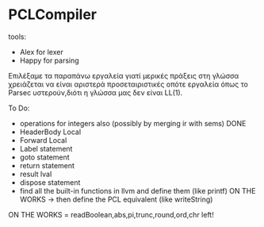 # PCLCompiler

tools:
* Alex for lexer
* Happy for parsing

Επιλέξαμε τα παραπάνω εργαλεία γιατί μερικές πράξεις στη γλώσσα χρειάζεται να είναι αριστερά προσεταιριστικές οπότε εργαλεία όπως το Parsec υστερούν,διότι η γλώσσα μας δεν είναι LL(1).

To Do:
- operations for integers also (possibly by merging ir with sems) DONE
- HeaderBody Local
- Forward Local
- Label statement
- goto statement
- return statement
- result lval
- dispose statement
- find all the built-in functions in llvm and define them (like printf) ON THE WORKS
      -> then define the PCL equivalent (like writeString)

ON THE WORKS = readBoolean,abs,pi,trunc,round,ord,chr left!
